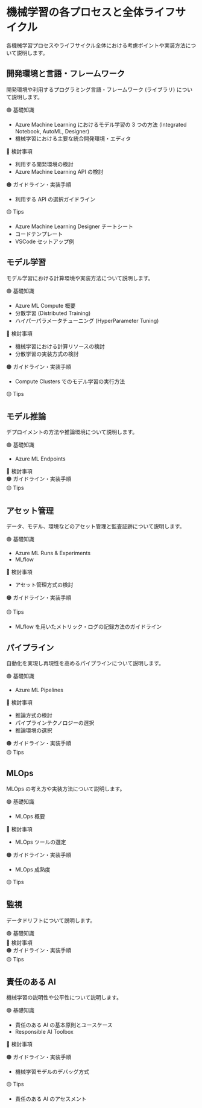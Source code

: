 # 機械学習の各プロセスと全体ライフサイクル
各機械学習プロセスやライフサイクル全体における考慮ポイントや実装方法について説明します。


## 開発環境と言語・フレームワーク
開発環境や利用するプログラミング言語・フレームワーク (ライブラリ) について説明します。

:green_circle: 基礎知識 <br/>
- Azure Machine Learning におけるモデル学習の 3 つの方法
(Integrated Notebook, AutoML, Designer)
- 機械学習における主要な統合開発環境・エディタ

:large_blue_circle: 検討事項 <br/>
- 利用する開発環境の検討
- Azure Machine Learning API の検討

:orange_circle: ガイドライン・実装手順 <br/>
- 利用する API の選択ガイドライン

:yellow_circle: Tips <br/>
- Azure Machine Learning Designer チートシート
- コードテンプレート
- VSCode セットアップ例

## モデル学習
モデル学習における計算環境や実装方法について説明します。

:green_circle: 基礎知識 <br/>
- Azure ML Compute 概要
- 分散学習 (Distributed Training)
- ハイパーパラメータチューニング (HyperParameter Tuning)

:large_blue_circle: 検討事項 <br/>
- 機械学習における計算リソースの検討
- 分散学習の実装方式の検討


:orange_circle: ガイドライン・実装手順 <br/>
- Compute Clusters でのモデル学習の実行方法

:yellow_circle: Tips <br/>


## モデル推論
デプロイメントの方法や推論環境について説明します。

:green_circle: 基礎知識 <br/>
- Azure ML Endpoints

:large_blue_circle: 検討事項 <br/>
:orange_circle: ガイドライン・実装手順 <br/>
:yellow_circle: Tips <br/>

## アセット管理
データ、モデル、環境などのアセット管理と監査証跡について説明します。

:green_circle: 基礎知識 <br/>
- Azure ML Runs & Experiments
- MLflow

:large_blue_circle: 検討事項 <br/>
- アセット管理方式の検討

:orange_circle: ガイドライン・実装手順 <br/>


:yellow_circle: Tips <br/>
- MLflow を用いたメトリック・ログの記録方法のガイドライン


## パイプライン
自動化を実現し再現性を高めるパイプラインについて説明します。

:green_circle: 基礎知識 <br/>
- Azure ML Pipelines

:large_blue_circle: 検討事項 <br/>
- 推論方式の検討
- パイプラインテクノロジーの選択
- 推論環境の選択

:orange_circle: ガイドライン・実装手順 <br/>
:yellow_circle: Tips <br/>


## MLOps
MLOps の考え方や実装方法について説明します。

:green_circle: 基礎知識 <br/>
- MLOps 概要

:large_blue_circle: 検討事項 <br/>
- MLOps ツールの選定

:orange_circle: ガイドライン・実装手順 <br/>
- MLOps 成熟度

:yellow_circle: Tips <br/>

## 監視
データドリフトについて説明します。

:green_circle: 基礎知識 <br/>
:large_blue_circle: 検討事項 <br/>
:orange_circle: ガイドライン・実装手順 <br/>
:yellow_circle: Tips <br/>

## 責任のある AI
機械学習の説明性や公平性について説明します。

:green_circle: 基礎知識 <br/>
- 責任のある AI の基本原則とユースケース
- Responsible AI Toolbox

:large_blue_circle: 検討事項 <br/>

:orange_circle: ガイドライン・実装手順 <br/>
- 機械学習モデルのデバッグ方式

:yellow_circle: Tips <br/>
- 責任のある AI のアセスメント
